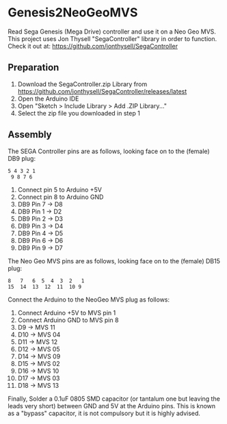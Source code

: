 # Genesis2NeoGeoMVS #

Read Sega Genesis (Mega Drive) controller and use it on a Neo Geo MVS.
This project uses Jon Thysell "SegaController" library in order to function.
Check it out at: https://github.com/jonthysell/SegaController

## Preparation ##

1. Download the SegaController.zip Library from https://github.com/jonthysell/SegaController/releases/latest
2. Open the Arduino IDE
3. Open "Sketch > Include Library > Add .ZIP Library..."
4. Select the zip file you downloaded in step 1

## Assembly ##

The SEGA Controller pins are as follows, looking face on to the (female) DB9 plug:

    5 4 3 2 1
     9 8 7 6

1. Connect pin 5 to Arduino +5V 
2. Connect pin 8 to Arduino GND
3. DB9 Pin 7 -> D8
4. DB9 Pin 1 -> D2 
5. DB9 Pin 2 -> D3 
6. DB9 Pin 3 -> D4 
7. DB9 Pin 4 -> D5 
8. DB9 Pin 6 -> D6 
9. DB9 Pin 9 -> D7

The Neo Geo MVS pins are as follows, looking face on to the (female) DB15 plug:

    8   7   6  5  4  3  2   1
    15  14  13  12  11  10 9

Connect the Arduino to the NeoGeo MVS plug as follows:
1. Connect Arduino +5V to MVS pin 1 
2. Connect Arduino GND to MVS pin 8
3. D9  -> MVS 11
4. D10 -> MVS 04
5. D11 -> MVS 12
6. D12 -> MVS 05
7. D14 -> MVS 09
8. D15 -> MVS 02
9. D16 -> MVS 10
10. D17 -> MVS 03
11. D18 -> MVS 13

Finally, Solder a 0.1uF 0805 SMD capacitor (or tantalum one but leaving the leads very short) between GND and 5V at the Arduino pins.
This is known as a "bypass" capacitor, it is not compulsory but it is highly advised.
